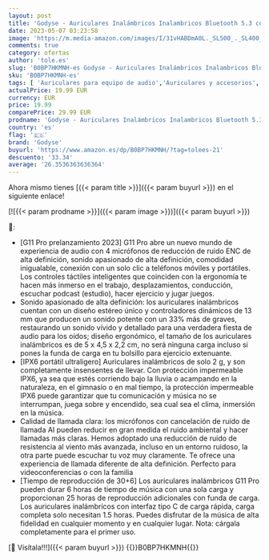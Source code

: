 ```yaml
---
layout: post
title: 'Godyse - Auriculares Inalámbricos Inalambricos Bluetooth 5.3 con 4 Micrófono Cascos Inalambricos 36Hr de Uso Ininterrumpido IPX7 Impermeables Toque Inteligente para iPhone Huawei Xiaomi Samsung'
date: 2023-05-07 03:23:58
image: 'https://m.media-amazon.com/images/I/31vHABDmA0L._SL500_._SL400_.jpg'
comments: true
category: ofertas
author: 'tole.es'
slug: 'B0BP7HKMNH-es Godyse - Auriculares Inalámbricos Inalambricos Bluetooth...'
sku: 'B0BP7HKMNH-es'
tags: [ 'Auriculares para equipo de audio','Auriculares y accesorios','Electrónica','godyse','iphone','🇪🇸', ]
actualPrice: 19.99 EUR
currency: EUR
price: 19.99
comparePrice: 29.99 EUR
prodname: 'Godyse - Auriculares Inalámbricos Inalambricos Bluetooth 5.3 con 4 Micrófono Cascos Inalambricos 36Hr de Uso Ininterrumpido IPX7 Impermeables Toque Inteligente para iPhone Huawei Xiaomi Samsung'
country: 'es'
flag: '🇪🇸'
brand: 'Godyse'
buyurl: 'https://www.amazon.es/dp/B0BP7HKMNH/?tag=tolees-21'
descuento: '33.34'
average: '26.3536363636364'
---
```


Ahora mismo tienes [{{< param title >}}]({{< param buyurl >}}) en el siguiente enlace!

[![{{< param prodname >}}]({{< param image >}})]({{< param buyurl >}})

🔎:

- [G11 Pro prelanzamiento 2023] G11 Pro abre un nuevo mundo de experiencia de audio con 4 micrófonos de reducción de ruido ENC de alta definición, sonido apasionado de alta definición, comodidad inigualable, conexión con un solo clic a teléfonos móviles y portátiles. Los controles táctiles inteligentes que coinciden con la ergonomía te hacen más inmerso en el trabajo, desplazamientos, conducción, escuchar podcast (estudio), hacer ejercicio y jugar juegos.
- Sonido apasionado de alta definición: los auriculares inalámbricos cuentan con un diseño estéreo único y controladores dinámicos de 13 mm que producen un sonido potente con un 33% más de graves, restaurando un sonido vívido y detallado para una verdadera fiesta de audio para los oídos; diseño ergonómico, el tamaño de los auriculares inalámbricos es de 5 x 4,5 x 2,2 cm, no será ninguna carga incluso si pones la funda de carga en tu bolsillo para ejercicio extenuante.
- [IPX6 portátil ultraligero] Auriculares inalámbricos de solo 2 g, y son completamente insensentes de llevar. Con protección impermeable IPX6, ya sea que estés corriendo bajo la lluvia o acampando en la naturaleza, en el gimnasio o en mal tiempo, la protección impermeable IPX6 puede garantizar que tu comunicación y música no se interrumpan, juega sobre y encendido, sea cual sea el clima, inmersión en la música.
- Calidad de llamada clara: los micrófonos con cancelación de ruido de llamada AI pueden reducir en gran medida el ruido ambiental y hacer llamadas más claras. Hemos adoptado una reducción de ruido de resistencia al viento más avanzada, incluso en un entorno ruidoso, la otra parte puede escuchar tu voz muy claramente. Te ofrece una experiencia de llamada diferente de alta definición. Perfecto para videoconferencias o con la familia
- [Tiempo de reproducción de 30+6] Los auriculares inalámbricos G11 Pro pueden durar 6 horas de tiempo de música con una sola carga y proporcionan 25 horas de reproducción adicionales con funda de carga. Los auriculares inalámbricos con interfaz tipo C de carga rápida, carga completa solo necesitan 1.5 horas. Puedes disfrutar de la música de alta fidelidad en cualquier momento y en cualquier lugar. Nota: cárgala completamente para el primer uso.

[🛒 Visítala!!!]({{< param buyurl >}})
{{<world>}}B0BP7HKMNH{{</world>}}
